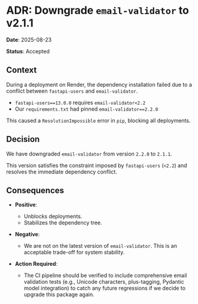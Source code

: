 # ADR: Downgrade `email-validator` to v2.1.1

**Date**: 2025-08-23

**Status**: Accepted

## Context

During a deployment on Render, the dependency installation failed due to a conflict between `fastapi-users` and `email-validator`.

- `fastapi-users==13.0.0` requires `email-validator<2.2`
- Our `requirements.txt` had pinned `email-validator==2.2.0`

This caused a `ResolutionImpossible` error in `pip`, blocking all deployments.

## Decision

We have downgraded `email-validator` from version `2.2.0` to `2.1.1`.

This version satisfies the constraint imposed by `fastapi-users` (`<2.2`) and resolves the immediate dependency conflict.

## Consequences

- **Positive**:
  - Unblocks deployments.
  - Stabilizes the dependency tree.

- **Negative**:
  - We are not on the latest version of `email-validator`. This is an acceptable trade-off for system stability.

- **Action Required**:
  - The CI pipeline should be verified to include comprehensive email validation tests (e.g., Unicode characters, plus-tagging, Pydantic model integration) to catch any future regressions if we decide to upgrade this package again.
